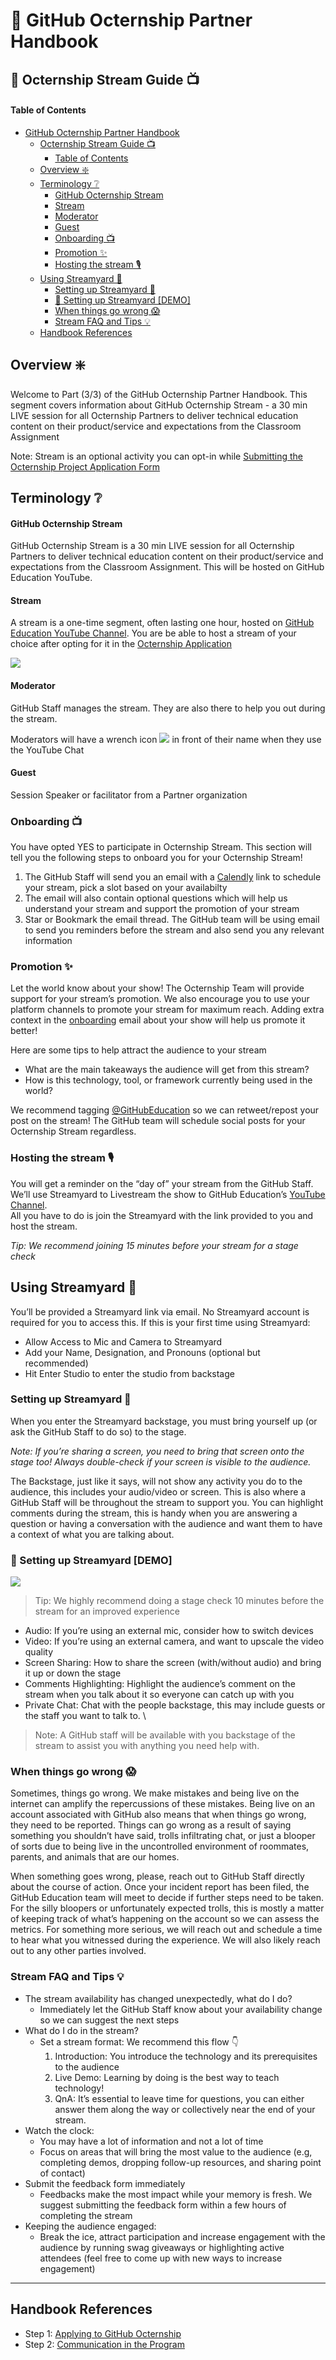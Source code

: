 # 📕 GitHub Octernship Partner Handbook

## 🧭 Octernship Stream Guide 📺

#### Table of Contents

- [GitHub Octernship Partner Handbook](#github-octernship-partner-handbook)
  - [Octernship Stream Guide 📺](#octernship-stream-guide-)
      - [Table of Contents](#table-of-contents)
  - [Overview ❇️](#overview-️)
  - [Terminology ❔](#terminology-)
      - [GitHub Octernship Stream](#github-octernship-stream)
      - [Stream](#stream)
      - [Moderator](#moderator)
      - [Guest](#guest)
    - [Onboarding 📺](#onboarding-)
    - [Promotion ✨](#promotion-)
    - [Hosting the stream 🎙](#hosting-the-stream-)
  - [Using Streamyard 🎥](#using-streamyard-)
    - [Setting up Streamyard 🎥](#setting-up-streamyard-)
    - [👀 Setting up Streamyard \[DEMO\]](#-setting-up-streamyard-demo)
    - [When things go wrong 😱](#when-things-go-wrong-)
    - [Stream FAQ and Tips 💡](#stream-faq-and-tips-)
  - [Handbook References](#handbook-references)

## Overview ❇️
Welcome to Part (3/3) of the GitHub Octernship Partner Handbook. This segment covers information about GitHub Octernship Stream - a 30 min LIVE session for all Octernship Partners to deliver technical education content on their product/service and expectations from the Classroom Assignment  

Note: Stream is an optional activity you can opt-in while [Submitting the Octernship Project Application Form](#submitting-the-octernship-project-application-form)

## Terminology ❔

#### GitHub Octernship Stream

GitHub Octernship Stream is a 30 min LIVE session for all Octernship Partners to deliver technical education content on their product/service and expectations from the Classroom Assignment. This will be hosted on GitHub Education YouTube.   

#### Stream

A stream is a one-time segment, often lasting one hour, hosted on [GitHub Education YouTube Channel](https://www.youtube.com/@githubeducation4427). You are be able to host a stream of your choice after opting for it in the [Octernship Application](#submitting-the-octernship-project-application-form)


![](https://i.imgur.com/FpxuD9w.png)



#### Moderator

GitHub Staff manages the stream. They are also there to help you out during the stream.

Moderators will have a wrench icon ![](https://i.imgur.com/HzPIogT.png) in front of their name when they use the YouTube Chat


#### Guest

Session Speaker or facilitator from a Partner organization


### Onboarding 📺 

You have opted YES to participate in Octernship Stream. This section will tell you the following steps to onboard you for your Octernship Stream! 



1. The GitHub Staff will send you an email with a [Calendly](https://calendly.com/) link to schedule your stream, pick a slot based on your availabilty
2. The email will also contain optional questions which will help us understand your stream and support the promotion of your stream
2. Star or Bookmark the email thread. The GitHub team will be using email to send you reminders before the stream and also send you any relevant information


### Promotion ✨

Let the world know about your show! The Octernship Team will provide support for your stream’s promotion. We also encourage you to use your platform channels to promote your stream for maximum reach. Adding extra context in the [onboarding](#heading=h.isp8y2d3nwii) email about your show will help us promote it better!

Here are some tips to help attract the audience to your stream

* What are the main takeaways the audience will get from this stream?
* How is this technology, tool, or framework currently being used in the world? 


We recommend tagging [@GitHubEducation](https://twitter.com/GitHubEducation) so we can retweet/repost your post on the stream! The GitHub team will schedule social posts for your Octernship Stream regardless.


### Hosting the stream 🎙

You will get a reminder on the “day of” your stream from the GitHub Staff. We’ll use Streamyard to Livestream the show to GitHub Education’s [YouTube Channel](https://www.youtube.com/@githubeducation4427).  
All you have to do is join the Streamyard with the link provided to you and host the stream.  


_Tip: We recommend joining 15 minutes before your stream for a stage check_


## Using Streamyard 🎥

You’ll be provided a Streamyard link via email. No Streamyard account is required for you to access this. If this is your first time using Streamyard:

* Allow Access to Mic and Camera to Streamyard
* Add your Name, Designation, and Pronouns (optional but recommended) 
* Hit Enter Studio to enter the studio from backstage


### Setting up Streamyard 🎥

When you enter the Streamyard backstage, you must bring yourself up (or ask the GitHub Staff to do so) to the stage. 

_Note: If you’re sharing a screen, you need to bring that screen onto the stage too! Always double-check if your screen is visible to the audience._

The Backstage, just like it says, will not show any activity you do to the audience, this includes your audio/video or screen. This is also where a GitHub Staff will be throughout the stream to support you. You can highlight comments during the stream, this is handy when you are answering a question or having a conversation with the audience and want them to have a context of what you are talking about.



### 👀 Setting up Streamyard [DEMO]

![](https://i.imgur.com/CQIw3zc.gif)


> Tip: We highly recommend doing a stage check 10 minutes before the stream for an improved experience

* Audio: If you’re using an external mic, consider how to switch devices
* Video: If you’re using an external camera, and want to upscale the video quality
* Screen Sharing: How to share the screen (with/without audio) and bring it up or down the stage
* Comments Highlighting: Highlight the audience’s comment on the stream when you talk about it so everyone can catch up with you
* Private Chat: Chat with the people backstage, this may include guests or the staff you want to talk to.  \


> Note: A GitHub staff will be available with you backstage of the stream to assist you with anything you need help with.


### When things go wrong 😱

Sometimes, things go wrong. We make mistakes and being live on the internet can amplify the repercussions of these mistakes. Being live on an account associated with GitHub also means that when things go wrong, they need to be reported. Things can go wrong as a result of saying something you shouldn’t have said, trolls infiltrating chat, or just a blooper of sorts due to being live  in the uncontrolled environment of roommates, parents, and animals that are our homes. 

When something goes wrong, please, reach out to GitHub Staff directly about the course of action. Once your incident report has been filed, the GitHub Education team will meet to decide if further steps need to be taken. For the silly bloopers or unfortunately expected trolls, this is mostly a matter of keeping track of what’s happening on the account so we can assess the metrics. For something more serious, we will reach out and schedule a time to hear what you witnessed during the experience. We will also likely reach out to any other parties involved. 


### Stream FAQ and Tips 💡

* The stream availability has changed unexpectedly, what do I do? 
    * Immediately let the GitHub Staff know about your availability change so we can suggest the next steps
* What do I do in the stream? 
    * Set a stream format: We recommend this flow 👇
        1. Introduction: You introduce the technology and its prerequisites to the audience
        2. Live Demo: Learning by doing is the best way to teach technology!
        3. QnA: It’s essential to leave time for questions, you can either answer them along the way or collectively near the end of your stream.
* Watch the clock:
    * You may have a lot of information and not a lot of time
    * Focus on areas that will bring the most value to the audience (e.g, completing demos, dropping follow-up resources, and sharing point of contact)
* Submit the feedback form immediately 
    * Feedbacks make the most impact while your memory is fresh. We suggest submitting the feedback form within a few hours of completing the stream
* Keeping the audience engaged: 
    * Break the ice, attract participation and increase engagement with the audience by running swag giveaways or highlighting active attendees (feel free to come up with new ways to increase engagement)

---

## Handbook References
- Step 1: [Applying to GitHub Octernship](https://github.com/ashwinexe/GitHub_Octernship/blob/main/1.%20Application.md)
- Step 2: [Communication in the Program](https://github.com/ashwinexe/GitHub_Octernship/blob/main/Communication.md)
